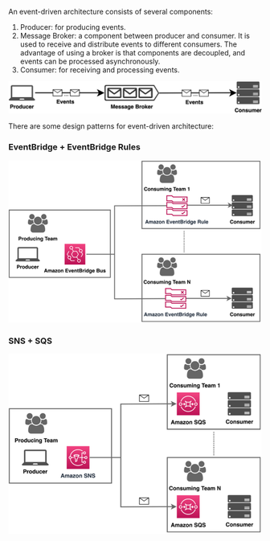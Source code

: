 An event-driven architecture consists of several components:

1. Producer: for producing events.
2. Message Broker: a component between producer and consumer. It is used to receive and distribute events to different consumers. The advantage of using a broker is that components are decoupled, and events can be processed asynchronously.
3. Consumer: for receiving and processing events.

![A basic illustration of event-driven architecture](images/Fig1-components.png "A basic illustration of event-driven architecture")

There are some design patterns for event-driven architecture:

### EventBridge + EventBridge Rules

![EventBridge](images/Fig4-event-bus.png "EventBridge")

### SNS + SQS

![SNS + SQS](images/Fig3-fanout.png "SNS + SQS")

